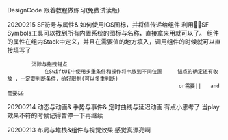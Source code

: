 DesignCode
跟着教程做练习(免费试读版)


20200215    SF符号与属性&
                如何使用IOS图标，并将值传递给组件      利用SF Symbols工具可以找到所有内置系统的图标与名称，直接拿来用就可以了。
                                                  组件的属性在组内Stack中定义，并且在需要值的地方填入，调用组件的时候就可以直接填写了
            
            消除与拖拽锚点
                在SwiftUI中使用多重条件和操作将卡放到不同位置     锚点的确定还有收放 ，一定要判断条件，给好限制(可以多重判断)          
                                                            or需要||   and需要&&
                                                        
20200214    动态与动画&
            手势与事件&
            定时曲线与延迟动画         有点小思考了
                                    当play效果不符的时候记得暂停一下再继续
            
20200213    布局与堆栈&组件与视觉效果           感觉真漂亮啊